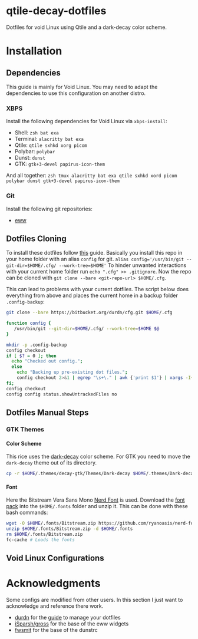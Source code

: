 # qtile-decay-dotfiles
Dotfiles for void Linux using Qtile and a dark-decay color scheme.

# Installation

## Dependencies
This guide is mainly for Void Linux.
You may need to adapt the dependencies to use this configuration on another distro.

### XBPS
Install the following dependencies for Void Linux via `xbps-install`:
* Shell: `zsh bat exa`
* Terminal: `alacritty bat exa`
* Qtile: `qtile sxhkd xorg picom`
* Polybar: `polybar`
* Dunst: `dunst`
* GTK: `gtk+3-devel papirus-icon-them`


And all together:
`zsh tmux alacritty bat exa qtile sxhkd xord picom polybar dunst gtk+3-devel papirus-icon-them`

### Git
Install the following git repositories:
* [eww](https://github.com/elkowar/eww)


## Dotfiles Cloning
To install these dotfiles follow [this](https://www.atlassian.com/git/tutorials/dotfiles) guide. Basically you install this repo in your home folder with an alias `config` for git.
`alias config='/usr/bin/git --git-dir=$HOME/.cfg/ --work-tree=$HOME'`
To hinder unwanted interactions with your current home folder run `echo ".cfg" >> .gitignore`.
Now the repo can be cloned with `git clone --bare <git-repo-url> $HOME/.cfg`.

This can lead to problems with your current dotfiles. The script below does everything from above and places the current home in a backup folder `.config-backup`:
```bash
git clone --bare https://bitbucket.org/durdn/cfg.git $HOME/.cfg

function config {
   /usr/bin/git --git-dir=$HOME/.cfg/ --work-tree=$HOME $@
}

mkdir -p .config-backup
config checkout
if [ $? = 0 ]; then
  echo "Checked out config.";
  else
    echo "Backing up pre-existing dot files.";
    config checkout 2>&1 | egrep "\s+\." | awk {'print $1'} | xargs -I{} mv {} .config-backup/{}
fi;
config checkout
config config status.showUntrackedFiles no
```

## Dotfiles Manual Steps

### GTK Themes

#### Color Scheme
This rice uses the [dark-decay](https://github.com/decaycs) color scheme. For GTK you need to move the `dark-decay` theme out of its directory.
```bash
cp -r $HOME/.themes/decay-gtk/Themes/Dark-decay $HOME/.themes/Dark-decay
```

#### Font
Here the Bitstream Vera Sans Mono [Nerd Font](https://www.nerdfonts.com/) is used. Download the [font pack](https://github.com/ryanoasis/nerd-fonts/releases/download/v2.3.3/BitstreamVeraSansMono.zip) into the `$HOME/.fonts` folder and unzip it.
This can be done with these bash commands:
```bash
wget -O $HOME/.fonts/Bitstream.zip https://github.com/ryanoasis/nerd-fonts/releases/download/v2.3.3/BitstreamVeraSansMono.zip 
unzip $HOME/.fonts/Bitstream.zip -d $HOME/.fonts
rm $HOME/.fonts/Bitstream.zip
fc-cache # Loads the fonts
```


## Void Linux Configurations


# Acknowledgments
Some configs are modified from other users. In this section I just want to acknowledge and reference there work. 

* [durdn](https://www.twitter.com/durdn) for the [guide](https://www.atlassian.com/git/tutorials/dotfiles) to manage your dotfiles
* [iSparsh/gross](https://github.com/iSparsh/gross) for the base of the eww widgets
* [fwsmit](https://gist.github.com/fwSmit/9127d988b07bcec9d869f2c927d0f616) for the base of the dunstrc

